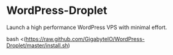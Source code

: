 WordPress-Droplet
=================

Launch a high performance WordPress VPS with minimal effort.

   bash <(https://raw.github.com/GigabyteIO/WordPress-Droplet/master/install.sh)
